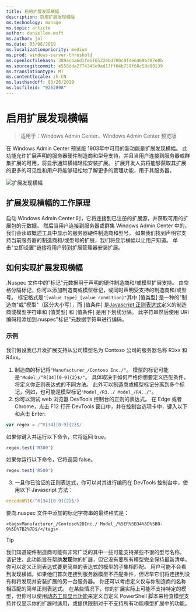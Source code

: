 ```yaml
---
title: 启用扩展发现横幅
description: 启用扩展发现横幅
ms.technology: manage
ms.topic: article
author: daniellee-msft
ms.author: jol
ms.date: 03/08/2019
ms.localizationpriority: medium
ms.prod: windows-server-threshold
ms.openlocfilehash: 389acba6d1fe6f65320bd780c9fde6469b387e0b
ms.sourcegitcommit: e558dda2774345e9ad17ff04b759f68c59d88139
ms.translationtype: MT
ms.contentlocale: zh-CN
ms.lasthandoff: 03/26/2019
ms.locfileid: "9262898"
---
```

# 启用扩展发现横幅 #

>适用于：Windows Admin Center、Windows Admin Center 预览版

在 Windows Admin Center 预览版 1903年中可用的新功能是扩展发现横幅。 此功能允许扩展声明的服务器硬件制造商和型号支持，并且当用户连接到服务器或群集扩展的可用，将显示通知横幅轻松安装扩展。 扩展开发人员将能够获取其扩展的更多的可见性和用户将能够轻松地了解更多的管理功能，用于其服务器。

![扩展发现横幅](../../media/extend-guides-extension-discovery-banner/extension-discovery-banner.png)

## 扩展发现横幅的工作原理 ##

启动 Windows Admin Center 时，它将连接到已注册的扩展源，并获取可用的扩展包的元数据。 然后当用户连接到服务器或群集 Windows Admin Center 中的，我们会读取概述工具中显示的服务器硬件制造商和型号。 如果我们找到声明它支持当前服务器的制造商和/或型号的扩展，我们将显示横幅以让用户知道。 单击"立即设置"链接将用户转到扩展管理器安装扩展。

## 如何实现扩展发现横幅 ##

.Nuspec 文件中的"标记"元数据用于声明的硬件制造商和/或模型扩展支持。 由空格分隔标记，你可以添加制造商或模型标记，或同时声明受支持的制造商和/或型号。 标记格式是``"[value type]_[value condition]"``其中 [值类型] 是一种的"制造商"或"模型"（区分大小写），而 [值条件] 是[Javascript 正则表达式](https://developer.mozilla.org/en-US/docs/Web/JavaScript/Guide/Regular_Expressions)定义的制造商或模型字符串和 [值类型] 和 [值条件] 是用下划线分隔。 此字符串然后使用 URI 编码和添加到.nuspec"标记"元数据字符串进行编码。

### 示例 ###

我们假设我已开发扩展支持从公司模型名为 Contoso 公司的服务器名称 R3xx 和 R4xx。

1. 制造商的标记将``"Manufacturer_/Contoso Inc./"``。 模型的标记可能是``"Model_/^R[34][0-9]{2}$/"``。 具体取决于如何严格你想要定义匹配条件，将定义你正则表达式的不同方法。 此外可以制造商或模型标记分离到多个标记，例如，也可能是模型标记``"Model_/R3../ Model_/R4../"``。
2. 你可以测试 web 浏览器 DevTools 控制台的正则的表达式。 在 Edge 或者 Chrome，点击 F12 打开 DevTools 窗口中，并在控制台选项卡中，键入以下和点击 Enter:

```javascript
var regex = /^R[34][0-9]{2}$/
```

如果你键入并运行以下命令，它将返回 true。

```javascript
regex.test('R300')
```

如果你运行以下命令，它将返回 false。

```javascript
regex.test('R500')
```

3. 一旦你已验证的正则表达式，你可以对其进行编码在 DevTools 控制台中，使用以下 Javascript 方法：

```javascript
encodeURI(/^R[34][0-9]{2}$/)
```

要向.nuspec 文件中添加的标记字符串的最终格式是：

```
<tags>Manufacturer_/Contoso%20Inc./ Model_/%5ER%5B34%5D%5B0-9%5D%7B2%7D$/</tags>
```

> [!Tip]
> 我们知道硬件制造商可能有非常广泛的其中一些可能支持某些不很的型号名称。 请记住，此功能旨在帮助**发现**你的扩展，但它没有要所有模型完全保持最新清单。 你可以定义正则表达式要更简单的表达式的模型的子集相匹配。 用户可能不会看到发现横幅，如果他们首次连接到服务器模型不匹配条件，但迟早它们将连接到没有和将发现并安装扩展的另一台服务器。 你还可以考虑定义仅与你制造商的名称相匹配的简单正则表达式。 在某些情况下，你的扩展实际上可能不支持特定的模型，但你可以使用[动态工具显示功能](./dynamic-tool-display.md)来定义自定义 PowerShell 脚本来检查模型支持并仅显示你的扩展时适用，或提供限制对于不支持所有功能模型扩展中的功能。